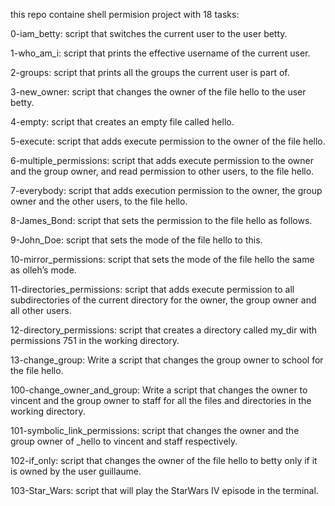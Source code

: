 this repo containe shell permision project with 18 tasks:

0-iam_betty: script that switches the current user to the user betty.

1-who_am_i:  script that prints the effective username of the current user.

2-groups:  script that prints all the groups the current user is part of.

3-new_owner: script that changes the owner of the file hello to the user betty.

4-empty: script that creates an empty file called hello.

5-execute: script that adds execute permission to the owner of the file hello.

6-multiple_permissions: script that adds execute permission to the owner and the group owner, and read permission to other users, to the file hello.

7-everybody: script that adds execution permission to the owner, the group owner and the other users, to the file hello.

8-James_Bond: script that sets the permission to the file hello as follows.

9-John_Doe: script that sets the mode of the file hello to this.

10-mirror_permissions: script that sets the mode of the file hello the same as olleh’s mode.

11-directories_permissions: script that adds execute permission to all subdirectories of the current directory for the owner, the group owner and all other users.

12-directory_permissions: script that creates a directory called my_dir with permissions 751 in the working directory.

13-change_group: Write a script that changes the group owner to school for the file hello.

100-change_owner_and_group: Write a script that changes the owner to vincent and the group owner to staff for all the files and directories in the working directory.

101-symbolic_link_permissions: script that changes the owner and the group owner of _hello to vincent and staff respectively.

102-if_only: script that changes the owner of the file hello to betty only if it is owned by the user guillaume.

103-Star_Wars: script that will play the StarWars IV episode in the terminal.

